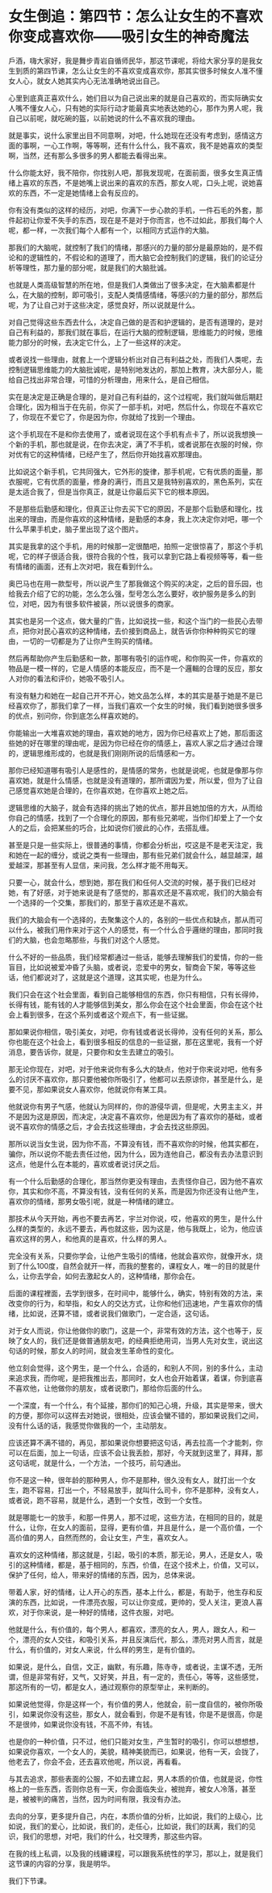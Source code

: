 # 女生倒追：第四节：怎么让女生的不喜欢你变成喜欢你——吸引女生的神奇魔法

戶酒，嗨大家好，我是舞步青岩自循师民华，那这节课呢，将给大家分享的是我女生到质的第四节课，怎么让女生的不喜欢变成喜欢你，那其实很多时候女人准不懂女人心，就女人她其实内心无法准确地说出自己。

心里到底真正喜欢什么，她们目以为自己说出来的就是自己喜欢的，而实际确实女人嘴不懂女人心，只有她的实际行动才能最真实地表达她的心，那作为男人呢，我自己以前呢，就吃碗的盔，以前她说的什么不喜欢我的理由。

就是事实，说什么家里出目不同意啊，对吧，什么她现在还没有考虑到，感情这方面的事啊，一心工作啊，等等啊，还有什么什么，我不喜欢，我不是她喜欢的类型啊，当然，还有那么多很多的男人都能去看得出来。

什么你能太好，我不陪你，你找别人吧，那我发现呢，在面前面，很多女生真正情绪上喜欢的东西，不是她嘴上说出来的喜欢的东西，那女人呢，口头上呢，说她喜欢的东西，不一定是她情绪上会有反应的。

你有没有类似的这样的经历，对吧，你满下一步心款的手机，一件石毛的外套，那件起初让你爱不失手的东西，现在是不是对于你而言，也不过如此，那我们每个人呢，都一样，一次我们每个人都有一个，以相同方式运作的大脑。

那我们的大脑呢，就控制了我们的情绪，那感兴的力量的部分是最原始的，是不假论和的逻辑性的，不假论和的道理了，而大脑它会控制我们的逻辑，我们的论证分析等理性，那力量的部分呢，就是我们的大脑批诚。

也就是人类高级智慧的所在地，但是我们人类做出了很多决定，在大脑素都是什么，在大脑的控制，即可吸引，支配人类情感情绪，等感兴的力量的部分，那然后呢，为了让自己对于这些决定，感觉良好，所以说就是什么。

对自己觉得这些东西去什么，决定自己做的是否和护逻辑的，是否有道理的，是对自己有利益的，那我们就在事后，在运行大脑的控制逻辑，思维能力的时候，思维能力部分的时候，去决定它什么，上了一些这样的决定。

或者说找一些理由，就套上一个逻辑分析出对自己有利益之处，而我们人类呢，去控制逻辑思维能力的大脑批诚呢，是特别地发达的，那加上教育，决大部分人，能给自己找出非常合理，可惜的分析理由，用来什么，是自己相信。

实在是决定是正确是合理的，是对自己有利益的，这个过程呢，我们就叫做后期赶合理化，因为相当于在先前，你买了一部手机，对吧，然后什么，你现在不喜欢它了，你现在不爱它了，你是因为你，你就给了找到一个理由。

这个手机现在不是和你去使用了，或者说现在这个手机有点卡了，所以说我想换一个新的手机，那也就是说，在你去决定，满了不手机，或者说那在衣服的时候，你对优有它的这种情绪，已经产生了，然后你开始找喜欢那理由。

比如说这个新手机，它共同强大，它外形的旋律，那手机呢，它有优质的面量，那衣服呢，它有优质的面量，修身的满行，而且又是我特别喜欢的，黑色系列，实在是太适合我了，但是当你真正，就是让你最后买下它的根本原因。

不是那些后勤感和理化，但真正让你去买下它的原因，不是那个后勤感和理化，找出来的理由，而是你喜欢的这种情绪，是勤感的本身，我上次决定你对吧，哪一个什么苹果手机史，脑子里出现了这个图片。

其实是我拿的这个手机，用的时候那一定很酷吧，拍照一定很惊喜了，那这个手机呢，它的样子很适合我，很符合我的个性，我可以拿到它路上看视频等等，看一些有情绪的画面，还有上次对吧，我在看到什么。

奥巴马也在用一款型号，所以说产生了那我做这个购买的决定，之后的音乐园，也给我去介绍了它的功能，怎么怎么强，型号怎么怎么要好，收护服务是多么的到位，对吧，因为有很多软件被装，所以说很多的商家。

其实也是另一个这点，做大量的广告，比如说找一些，和这个当门的一些民心去带点，把你对民心喜欢的这种情绪，去价接到商品上，就告诉你你种种购买它的理由，一切的一切都是为了让你产生购买的情绪。

然后再帮助你产生后勤感和一款，那哪有吸引的运作呢，和你购买一件，你喜欢的物品是一模一样的，它是人情感的本能反应，而不是一个邏輯的合理的反应，那女人对你的看法和评价，她吸不吸引人。

有没有魅力和她在一起自己开不开心，她文品怎么样，本的其实是基于她是不是已经喜欢你了，那我们拿了一样，当我们喜欢一个女生的时候，我们看到她很多很多的优点，别问你，你到底怎么样喜欢她的。

你能输出一大堆喜欢她的理由，喜欢她的地方，因为你已经喜欢上了她，那后面这些她的好在哪里的理由呢，是因为你已经在你的情感上，喜欢人家之后才通过合理的，逻辑思维形成的，也就是我们刚刚所说的后情感和一方。

那你已经知道哪有吸引人是感性的，是情感的常务，也就是说呢，也就是像那与你喜欢她，就是什么情感，也就是没有道理的，那所谓因为爱，所以爱，但为了让自己感觉喜欢她是合理的，在你喜欢她，在你喜欢上她之后。

逻辑思维的大脑子，就会有选择的挑出了她的优点，那并且她加倍的方大，从而给你自己的情感，找到了一个合理化的原因，那有些兄弟呢，当你们却爱上了一个女人的之后，会把某些的巧合，比如说你们彼此的心作，去搭乱缠。

甚至是只是一些实际上，很普通的事情，你都会分析出，哎这是不是老天注定，我和她在一起的缠分，或说之类有一些理由，那有些兄弟们就会什么，越显越深，越爱越深，那甚至有人显信，来问我，怎么样才能不用每天。

只要一心，就会什么，想到她，那在我们和任何人交流的时候，基于我们已经对她，有了好感，对于她来说是有了感觉的，那喜欢还是不喜欢呢，我们的大脑会有一个选择的一个交集，那我们的，那至于喜欢还是不喜欢。

我们的大脑会有一个选择的，去聚集这个人的，各别的一些优点和缺点，那从而可以什么，被我们用作来对于这个人的感觉，有一个什么合乎邏继的理由，那同时我们的大脑，也会忽略那些，与我们对这个人感觉。

什么不好的一些品质，我们经常都通过一些话，能够去理解我们的爱情，你的一些盲目，比如说被爱冲昏了头脑，或者说，恋爱中的男女，智商会下架，等等这些话，他们都说对了，这就是这个道理，这其实呢，也是为什么。

我们只会在这个社会里面，看到自己能够相信的东西，你只有相信，只有长得帅，长得有钱，能有钱的人才能够信到美女，那么你会在这个社会里面，你会在这个社会上看到很多，在这个系列或者这个观点下，有一些证据。

那如果说你相信，吸引美女，对吧，你有钱或者说长得帅，没有任何的关系，那么你也能在这个社会上，看到很多相反的信息的一些证据，那在这里呢，我有一个好消息，要告诉你，就是，只要你和女生去建立的吸引。

那无论你现在，对吧，对于他来说你有多么大的缺点，他对于你来说对吧，他有多么的讨厌不喜欢你，那只要他被你所吸引了，他都可以去原谅你，甚至是什么，是要不见，那如果说女人喜欢你，他就说你有某工具。

他就说你有男子气感，他就认为同样的，你的游侵华调，但是呢，大男主主义，并不是因为这是原因，而决定，决定喜不喜欢你，他是因为有了喜欢你的基础，或者说不喜欢你的情感之后，才会去找这些理由，才会去找这些原因。

那所以说当女生说，因为你不高，不算没有钱，而不喜欢你的时候，他其实都在，骗你，所以说你不能去责任过他，因为什么，因为连他自己，都没有去办法意识到这点，他是什么在本能的，喜欢或者说讨厌之后。

有一个什么后勤感的合理化，那当然你更没有理由，去责怪你自己，因为他不喜欢你，其实和你不高，不算没有钱，没有任何的关系，而是因为你还没有让他产生，喜欢你的情绪，那男女吸引呢，就是一种情绪的建立。

那技术从今天开始，再也不要去再艺，宇兰对你说，哎，他喜欢的男生，是什么什么样的类型的，永远不要去，再也就这些，因为这是，他与我既上，论为，他应该喜欢这样的男人，和他真的是喜欢，什么样的男人。

完全没有关系，只要你学会，让他产生吸引的情绪，他就会喜欢你，就像开水，烧到了什么100度，自然会就开一样，而我的整套的，课程女人，唯一的目的就是什么，让你去学会，如何去激起女人的，这种情绪，那你会在。

后面的课程裡面，去学到很多，在时间中，能够什么，确实，特别有效的方法，来改变你的行为，和举指，和女人的交达方式，让你和他们迅速地，产生喜欢你的情绪，比如说，还算不错，或者说我们做歌门，一定合适，这句话。

对于女人而说，你让他做你的歌门，这是一个，非常有效的方法，这个也等于，反映了女人的，我们还是做普通朋友吧，的经典拒绝用词，当男人先对女生，说出这句话的时候，那女人的时间，就会发生革命性的变化。

他立刻会觉得，这个男生，是一个什么，合适的，和别人不同，别的多什么，主动来追求我，而你呢，是把我推出去，那同时，女人也会开始着谋，着谋，你到底喜不喜欢他，让他做你的朋友，或者说歌门，那给你后面的什么。

一个深度，有一个什么，有个延接，那你们的知己心境，升级，其实是带来，很大的方便，那你可以这样去对她说，很相处，应该会蠻不错的，那如果说我们之间，没有什么话的话，我感觉你做我的一个，主动朋友。

应该还算不满不错的，再见，那如果说你想要把这句话，再去拉高一个才能刺，你可以在后面，加上一句话，应该不会让我丢脸，那好，今天就到这里了，拜拜，那这句话呢，就是什么，一个方法，一个技巧，前勾通出。

你不是这一种，很年龄的那种男人，你不是那种，很久没有女人，就打出一个女生，跑不容易，打出一个，不轻易放手，就叫什么司卡，你不是那种，没有女人，或者说，跑不容易，就是什么，遇到一个女性，改到一个女性。

就是哪能七一的放手，和那一件男人，那不过呢，这些方法，在相同的目的，就是什么，让你，在女人的面前，显得，更有价值，并且是什么，是一个高价值，一个高价值的男人，自然而然的，会让女生，产生，喜欢女人。

喜欢女的这种情绪，那这就是，引起，吸引的本质，那无论，男人，还是女人，吸引的这种情绪，都是，基于相同的，东西，价值，在这个技术上，价值，又可以，保护了任何，给人，带来好的情绪的东西，因为，总体来说。

带着人家，好的情绪，让人开心的东西，基本上什么，都是，有助于，他生存和反演的东西，比如说，一件漂亮衣服，可以让你变成，更帅的，受人关注，更浪人喜欢，对于你来说，是一种好的情绪，这件衣服，对吧。

他就是什么，有价值的，每个男人，都喜欢，漂亮的女人，男人，跟女人，和一个，漂亮的女人交往，和吸引关系，并且反演后代，那么，漂亮对男人而言，就是什么，有价值的，对女人来说，什么样的男生，是有价值的。

如果说，是什么，自信，文正，幽默，有乐趣，陈寺寺，或者说，主谋不透，无所谓，但是非常有好，又气，又好笑，并且，有一定的，责任心，等等，这些感觉，那这所有的一切，都是女人，通过观察你的原型举止，来判断的。

如果说他觉得，你是这样一个，有价值的男人，他就会，前一度自信的，被你所吸引，如果说你没有这些，那女人，就会看到，你是不是有钱，你是不是很高，你是不是很帅，如果说你没有钱，不高不帅，有钱。

也是你的一种价值，只不过，他们只能对女生，产生暂时的吸引，你可以想想想，如果说你喜欢，一个女人的，美貌，精神美貌而已，如果说，他有一天，会拢了，他老去了，你会不会，还去喜欢他呢，所以说，再看看。

与其去追求，那些表面的公服，不如去建立起，男人本质的价值，也就是说，你性格上的一些东西，否则你总有一天，你会面临失业，被抛弃，被女人冷落，甚至是，被被判的痛苦，当然，因为时间有限，我没有办法。

去向的分享，更多提升自己，内在，本质价值的分析，比如说，我们的上级心，比如说，我们的爱心，比如说，我们的，走任心，比如说，我们的跃离，我们的见识，我们的思想，对吧，我们的什么，社交理秀，那这些内容。

在我的线上私调，以及我的线纏课程，可以跟我系统性的学习，那以上，就是我们这节课的内容的分享，我是明华。

我们下节课。